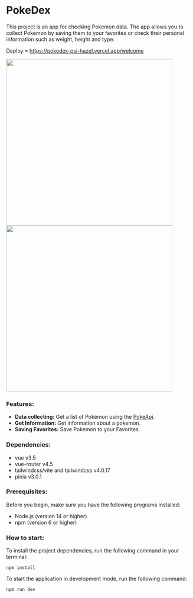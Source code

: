 # PokeDex

This project is an app for checking Pokemon data. The app allows you to collect Pokemon by saving them to your favorites or check their personal information such as weight, height and type.

Deploy = https://pokedex-psi-hazel.vercel.app/welcome

<img src="https://github.com/user-attachments/assets/7398c77e-7af3-41ba-862e-8338f15629dd" width="450px"/>
<img src="https://github.com/user-attachments/assets/e3995cf4-1df0-418f-b561-f561e480965e" width="450px"/>


### Features:
- **Data collecting:** Get a list of Pokémon using the [PokeApi](https://pokeapi.co/).
- **Get Information:** Get information about a pokemon.
- **Saving Favorites:** Save Pokemon to your Favorites.

### Dependencies:
- vue v3.5
- vue-router v4.5
- tailwindcss/vite and tailwindcss v4.0.17
- pinia v3.0.1

### Prerequisites:
Before you begin, make sure you have the following programs installed:
- Node.js (version 14 or higher)
- npm (version 6 or higher)

### How to start:
To install the project dependencies, run the following command in your terminal:
```text
npm install
```
To start the application in development mode, run the following command:
```text
npm run dev
```


